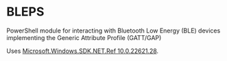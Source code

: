 # BLEPS
PowerShell module for interacting with Bluetooth Low Energy (BLE) devices implementing the Generic Attribute Profile (GATT/GAP)

Uses [Microsoft.Windows.SDK.NET.Ref 10.0.22621.28](https://www.nuget.org/packages/Microsoft.Windows.SDK.NET.Ref/10.0.22621.28).
